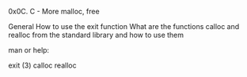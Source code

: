 0x0C. C - More malloc, free

General
How to use the exit function
What are the functions calloc and realloc from the standard library and how to use them

man or help:

exit (3)
calloc
realloc
